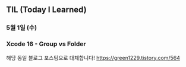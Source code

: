 ## TIL (Today I Learned)

### 5월 1일 (수)    
### Xcode 16 - Group vs Folder
해당 동일 블로그 포스팅으로 대체합니다!
https://green1229.tistory.com/564   
